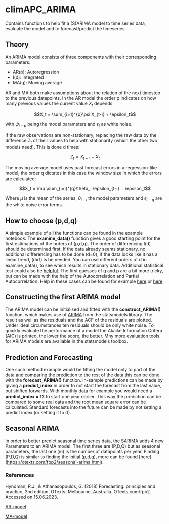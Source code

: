 # climAPC_ARIMA
Contains functions to help fit a (S)ARIMA model to time series data, evaluate the model and to forecast/predict the timeseries. 

## Theory 
An ARIMA model consists of three components with their corresponding parameters:
  - AR(p): Autoregression
  - I(d): Integrated
  - MA(q): Moving average

AR and MA both make assumptions about the relation of the next timestep to the previous datapoints. In the AR model the order p indicates on how many previous values the current value $X_t$ depends: 
```math
X_t = \sum_{i=1}^{p}\psi X_{t-i} + \epsilon_t
```
with $\psi_{i-p}$ being the model parameters and $\epsilon_t$ as white noise.

If the raw observations are non-stationary, replacing the raw data by the difference $Z_t$ of their values to help with stationarity (which the other two models need). This is done d times:
```math
Z_t = X_{t+1} - X_t
```

The moving average model uses past forecast errors in a regression-like model, the order q dictates in this case the window size in which the errors are calculated:
```math
X_t = \mu \sum_{i=l}^{q}\theta_i  \epsilon_{t-i} + \epsilon_t
```
Where $\mu$ is the mean of the series, $\theta_{i-l}$ the model parameters and $\epsilon_{t-q}$ are the white noise error terms.

## How to choose (p,d,q)
A simple example of all the functions can be found in the example notebook.
The **examine_data()** function gives a good starting point for the first estimations of the orders of (p,d,q). The order of differencing I(d) should be determined first. If the data already seems stationary, no additional differencing has to be done (d=0), if the data looks like it has a linear trend, (d=1) is be needed. You can use different orders of d in examine_data(), to see which results in stationary data. Additional statistical test could also be [helpful](https://machinelearningmastery.com/time-series-data-stationary-python/).
The first guesses of q and p are a bit more tricky, but can be made with the halp of the Autocorrelation and Partial Autocorrelation. Help in these cases can be found for example [here](https://machinelearningmastery.com/time-series-data-stationary-python/) or [here](https://otexts.com/fpp2/non-seasonal-arima.html).   

## Constructing the first ARIMA model
The ARIMA model can be initialised and fitted with the **construct_ARIMA()** function, which makes use of [ARIMA](https://www.statsmodels.org/stable/generated/statsmodels.tsa.arima.model.ARIMA.html) from the statsmodels library. The result as well as the residuals and the ACF of the residuals are plotted. Under ideal circumstances teh residuals should be only white noise. To quickly evaluate the performance of a model the Akaike Information Critera (AIC) is printed, the lower the score, the better. Mny more evaluation tools for ARIMA models are available in the statsmodels toolbox.

## Prediction and Forecasting
One such method example would be fitting the model only to part of the data and comparing the prediction to the rest of the data this can be done with the **forecast_ARIMA()** function. In-sample predictions can be made by giving a **predict_index** in order to not start the forecast from the last value, but shifted forwards. With monthly data for example you would need a **predict_index = 12** to start one year earlier. This way the prediction can be compared to some real data and the root mean square error can be calculated. Standard forecasts into the future can be made by not setting a predict index (or setting it to 0).    

## Seasonal ARIMA
In order to better predict seasonal time series data, the SARIMA adds 4 new Parameters to an ARIMA model. The first three are (P,D,Q) but as seasonal parameters, the last one (m) is the number of datapoints per year. Finding (P,D,Q) is similar to finding the initial (p,d,q), more can be found [here] (https://otexts.com/fpp2/seasonal-arima.html). 



### References 
Hyndman, R.J., & Athanasopoulos, G. (2018) Forecasting: principles and practice, 2nd edition, OTexts: Melbourne, Australia. OTexts.com/fpp2. Accessed on 15.06.2023.

[AR-model](https://en.wikipedia.org/wiki/Autoregressive_model)

[MA-model](https://en.wikipedia.org/wiki/Moving-average_model)
